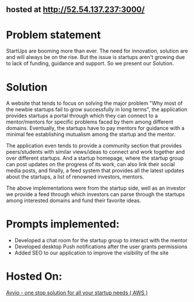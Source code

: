 ## hosted at http://52.54.137.237:3000/

# Problem statement

StartUps are booming more than ever. The need for innovation, solution are and will always be on the rise. But the issue is startups aren't growing due to lack of funding, guidance and support. So we present our Solution.

# Solution

A website that tends to focus on solving the major problem "Why most of the newbie startups fail to grow successfully in long terms", the application provides startups a portal through which they can connect to a mentor/mentors for specific problems faced by them among different domains. Eventually, the startups have to pay mentors for guidance with a minimal fee establishing mutualism among the startup and the mentor.

The application even tends to provide a community section that provides peers/students with similar views/ideas to connect and work together and over different startups. And a startup homepage, where the startup group can post updates on the progress of its work, can also link their social media posts, and finally, a feed system that provides all the latest updates about the startups, a list of renowned investors, mentors.

The above implementations were from the startup side, well as an investor we provide a feed through which investors can parse through the startups among interested domains and fund their favorite ideas.

# Prompts implemented:
- Developed a chat room for the startup group to interact with the mentor
- Developed desktop Push notifications after the user grants permissions
- Added SEO to our application to improve the visibility of the site

# Hosted On: 
[Avvio - one stop solution for all your startup needs ( AWS )](http://ec2-52-54-137-237.compute-1.amazonaws.com:3000/)
